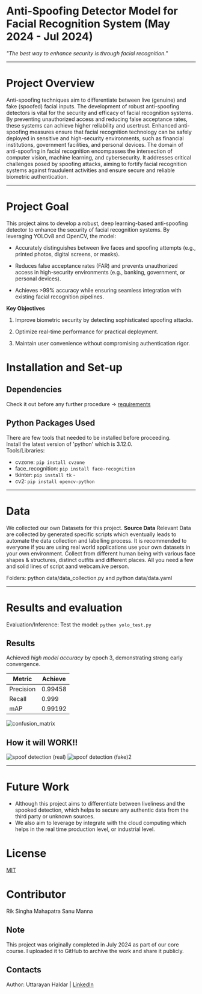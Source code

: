 # Anti-Spoofing Detector Model for Facial Recognition System (May 2024 - Jul 2024)
*"The best way to enhance security is through facial recognition."*
____________________________________________________________________________________________________________________________________________________________________________________________________

# Project Overview
Anti-spoofing techniques aim to differentiate between live (genuine) and fake (spoofed) facial inputs. The development of robust anti-spoofing detectors is vital for the security and efficacy of facial 
recognition systems. By preventing unauthorized access and reducing false acceptance rates, these systems can achieve higher reliability and usertrust. Enhanced anti-spoofing measures ensure that facial 
recognition technology can be safely deployed in sensitive and high-security environments, such as financial institutions, government facilities, and personal devices. The domain of anti-spoofing in facial 
recognition encompasses the intersection of computer vision, machine learning, and cybersecurity. It addresses critical challenges posed by spoofing attacks, aiming to fortify facial recognition systems 
against fraudulent activities and ensure secure and reliable biometric authentication.
____________________________________________________________________________________________________________________________________________________________________________________________________

# Project Goal 
This project aims to develop a robust, deep learning-based anti-spoofing detector to enhance the security of facial recognition systems. By leveraging YOLOv8 and OpenCV, the model:

- Accurately distinguishes between live faces and spoofing attempts (e.g., printed photos, digital screens, or masks).

- Reduces false acceptance rates (FAR) and prevents unauthorized access in high-security environments (e.g., banking, government, or personal devices).

- Achieves >99% accuracy while ensuring seamless integration with existing facial recognition pipelines.

**Key Objectives**

1. Improve biometric security by detecting sophisticated spoofing attacks.

2. Optimize real-time performance for practical deployment.

3. Maintain user convenience without compromising authentication rigor.
 
# Installation and Set-up
## Dependencies
Check it out before any further procedure -> [requirements](https://github.com/Uttarayan002/Anti-Spoofing-Detector-for-Facial-Recognition-System/blob/main/requirement.txt.txt)

## Python Packages Used
There are few tools that needed to be installed before proceeding.                                                                                                                                              
Install the latest version of 'python' which is 3.12.0.                                                                                                                                                
Tools/Libraries:                                                                                                                                                                                                
- cvzone: `pip install cvzone`                                                                                                                                                                           
- face_recognition: `pip install face-recognition`
- tkinter: `pip install tk`                                                                                                                                                                                  -
- cv2: `pip install opencv-python`
________________________________________________________________________________________________________________________________________________________________________________
# Data 
We collected our own Datasets for this project.
**Source Data**
Relevant Data are collected by generated specific scripts which eventually leads to automate the data collection and labelling process. It is recommended to everyone if you are using real world applications use your own datasets in your own environment. Collect from different human being with various face shapes & structures, distinct outfits and different places. All you need a few and solid lines of script aand  webcam.ive person.
                                                                                                                       
Folders: python data/data_collection.py and python data/data.yaml
________________________________________________________________________________________________________________________________________________________________________________

# Results and evaluation                                                                                                                                     
Evaluation/Inference:                                                                                                                                                                                     Test the model:  `python yolo_test.py`

## Results
Achieved *high model accuracy* by epoch 3, demonstrating strong early convergence.

| Metric        | Achieve       |
| ------------- | ------------- |
| Precision     | 0.99458       |
| Recall        | 0.999         |
| mAP           | 0.99192       |

![confusion_matrix](https://github.com/user-attachments/assets/b67b1bb3-16a8-4c91-b86e-fcc2295636e7)

## How it will WORK!!
![spoof detection (real)](https://github.com/user-attachments/assets/23fc3856-8b15-4e5d-9618-13ae1e832839) ![spoof detection (fake)2](https://github.com/user-attachments/assets/72302ee0-8b1b-421b-8504-ff39a76b6284)
________________________________________________________________________________________________________________________________________________________________________________

# Future Work 
- Although this project aims to differentiate between liveliness and the spooked detection, which helps to secure any authentic data from the third party or unknown sources.
- We also aim to leverage by integrate with the cloud computing which helps in the real time production level, or industrial level.

# License
[MIT](https://github.com/Uttarayan002/Anti-Spoofing-Detector-for-Facial-Recognition-System?tab=MIT-1-ov-file)

# Contributor
Rik Singha Mahapatra
Sanu Manna

## Note
This project was originally completed in July 2024 as part of our core course.
I uploaded it to GitHub to archive the work and share it publicly.

## Contacts
Author: Uttarayan Haldar | [LinkedIn](https://www.linkedin.com/in/uttarayan-haldar/)
